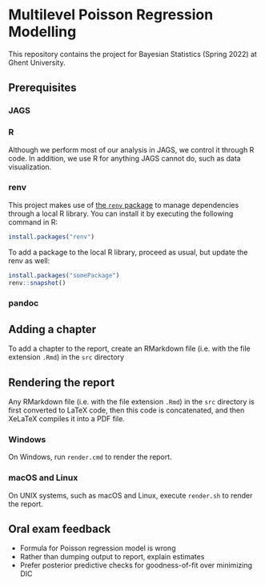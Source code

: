 # Multilevel Poisson Regression Modelling

This repository contains the project for Bayesian Statistics (Spring 2022) at Ghent University.

## Prerequisites

### JAGS

### R

Although we perform most of our analysis in JAGS, we control it through R code.
In addition, we use R for anything JAGS cannot do, such as data visualization.

### renv

This project makes use of [the `renv` package](https://rstudio.github.io/renv/) to manage dependencies through a local R library.
You can install it by executing the following command in R:

```r
install.packages("renv")
```

To add a package to the local R library, proceed as usual, but update the renv as well:

```r
install.packages("somePackage")
renv::snapshot()
```

### pandoc

## Adding a chapter

To add a chapter to the report, create an RMarkdown file (i.e. with the file extension `.Rmd`) in the `src` directory

## Rendering the report

Any RMarkdown file (i.e. with the file extension `.Rmd`) in the `src` directory is first converted to LaTeX code, then this code is concatenated, and then XeLaTeX compiles it into a PDF file.

### Windows

On Windows, run `render.cmd` to render the report.

### macOS and Linux

On UNIX systems, such as macOS and Linux, execute `render.sh` to render the report.

## Oral exam feedback

- Formula for Poisson regression model is wrong
- Rather than dumping output to report, explain estimates 
- Prefer posterior predictive checks for goodness-of-fit over minimizing DIC
